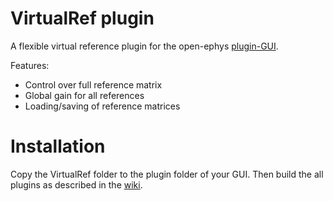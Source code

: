 # VirtualRef plugin

A flexible virtual reference plugin for the open-ephys 
[plugin-GUI](https://github.com/open-ephys/plugin-GUI/).

Features:

- Control over full reference matrix
- Global gain for all references
- Loading/saving of reference matrices

# Installation

Copy the VirtualRef folder to the plugin folder of your GUI. Then build 
the all plugins as described in the [wiki](https://open-ephys.atlassian.net/wiki/display/OEW/Linux).

